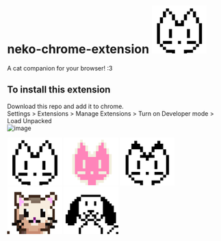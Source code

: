 # neko-chrome-extension ![image](https://github.com/humzasadiq/neko-chrome-extension/blob/main/images/neko-icon_128.png?raw=true)  
A cat companion for your browser! :3  
 ## To install this extension  
Download this repo and add it to chrome.  
Settings > Extensions > Manage Extensions > Turn on Developer mode > Load Unpacked  
![image](https://github.com/user-attachments/assets/cf78b996-41ed-467d-bce3-aab20e1d8dc9)

![image](https://github.com/humzasadiq/neko-chrome-extension/blob/main/images/oneko-classic.png)
![image](https://github.com/humzasadiq/neko-chrome-extension/blob/main/images/oneko-pink.png)
![image](https://github.com/humzasadiq/neko-chrome-extension/blob/main/images/oneko-tora.png)
![image](https://github.com/humzasadiq/neko-chrome-extension/blob/main/images/oneko-maia.png)
![image](https://github.com/humzasadiq/neko-chrome-extension/blob/main/images/oneko-dog.png)
